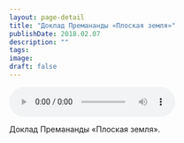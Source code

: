 ```yaml
---
layout: page-detail
title: "Доклад Премананды «Плоская земля»"
publishDate: 2018.02.07
description: ""
tags:
image:
draft: false
---
```


<audio title="2018.02.07 - Доклад Премананды «Плоская земля».mp3" src="https://filer-api.advayta.org/v1.0/public/files/74664" controls=""></audio>

 Доклад Премананды «Плоская земля». 

  
